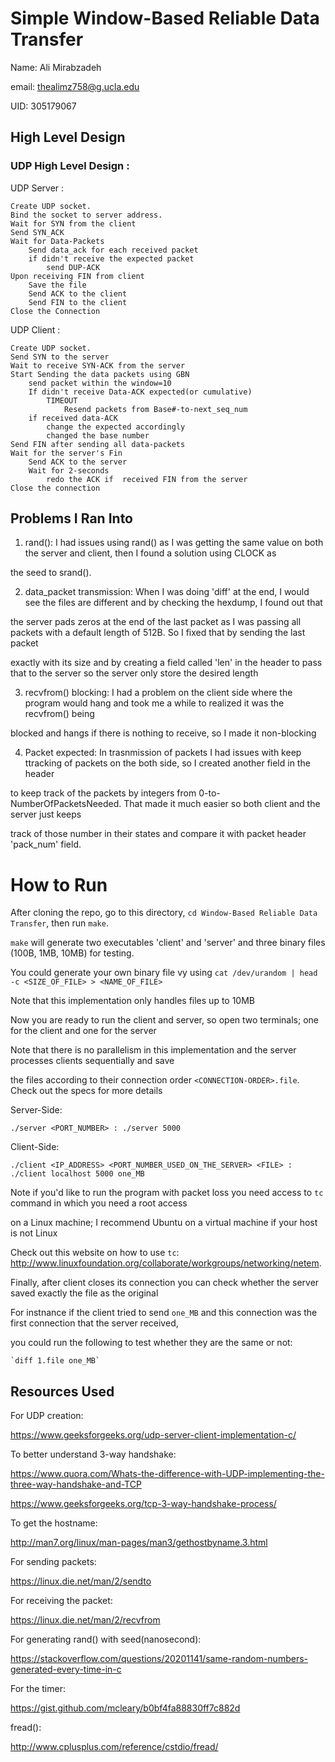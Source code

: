# Simple Window-Based Reliable Data Transfer
Name: Ali Mirabzadeh

email: thealimz758@g.ucla.edu

UID: 305179067


## High Level Design

### UDP High Level Design :
UDP Server :
    
    Create UDP socket.
    Bind the socket to server address.
    Wait for SYN from the client
    Send SYN_ACK
    Wait for Data-Packets
        Send data_ack for each received packet
        if didn't receive the expected packet
            send DUP-ACK
    Upon receiving FIN from client
        Save the file
        Send ACK to the client
        Send FIN to the client
    Close the Connection

UDP Client :

    Create UDP socket.
    Send SYN to the server
    Wait to receive SYN-ACK from the server
    Start Sending the data packets using GBN
        send packet within the window=10
        If didn't receive Data-ACK expected(or cumulative)
            TIMEOUT
                Resend packets from Base#-to-next_seq_num
        if received data-ACK
            change the expected accordingly
            changed the base number
    Send FIN after sending all data-packets
    Wait for the server's Fin
        Send ACK to the server
        Wait for 2-seconds
            redo the ACK if  received FIN from the server
    Close the connection

## Problems I Ran Into
1. rand(): I had issues using rand() as I was getting the same value on both the server and client, then I found a solution using CLOCK as 

the seed to srand().

2. data_packet  transmission: When I was doing 'diff' at the end, I would see the files are different and by checking the hexdump, I found out that

the server pads zeros at the end of the last packet as I was passing all packets with a default length of 512B. So I fixed that by sending the last packet 

exactly with its size and by creating a field called 'len' in the header to pass that to the server so the server only store the desired length

3. recvfrom() blocking: I had a problem on the client side where the program would hang and took me a while to realized it was the recvfrom() being

blocked and hangs if there is nothing to receive, so I made it non-blocking

4. Packet expected: In trasnmission of packets I had issues with keep ttracking of packets on the both side, so I created another field in the header

to keep track of the packets by integers from 0-to-NumberOfPacketsNeeded. That made it much easier so both client and the server just keeps

track of those number in their states and compare it with packet header 'pack_num' field.

# How to Run

After cloning the repo, go to this directory, `cd Window-Based Reliable Data Transfer`, then run `make`.

`make` will generate two executables 'client' and 'server' and three binary files (100B, 1MB, 10MB) for testing.

You could generate your own binary file vy using `cat /dev/urandom | head -c <SIZE_OF_FILE> > <NAME_OF_FILE>`

Note that this implementation only handles files up to 10MB

Now you are ready to run the client and server, so open two terminals; one for the client and one for the server

Note that there is no parallelism in this implementation and the server processes clients sequentially and save

the files according to their connection order `<CONNECTION-ORDER>.file`. Check out the specs for more details

Server-Side:

    ./server <PORT_NUMBER> : ./server 5000

Client-Side:

    ./client <IP_ADDRESS> <PORT_NUMBER_USED_ON_THE_SERVER> <FILE> : ./client localhost 5000 one_MB

Note if you'd like to run the program with packet loss you need access to `tc` command in which you need a root access

on a Linux machine; I recommend Ubuntu on a virtual machine if your host is not Linux

Check out this website on how to use `tc`: http://www.linuxfoundation.org/collaborate/workgroups/networking/netem.

Finally, after client closes its connection you can check whether the server saved exactly the file as the original

For instnance if the client tried to send `one_MB` and this connection was the first connection that the server received,

you could run the following to test whether they are the same or not:

    `diff 1.file one_MB`

## Resources Used

For UDP creation:

https://www.geeksforgeeks.org/udp-server-client-implementation-c/

To better understand 3-way handshake:

https://www.quora.com/Whats-the-difference-with-UDP-implementing-the-three-way-handshake-and-TCP

https://www.geeksforgeeks.org/tcp-3-way-handshake-process/

To get the hostname:

http://man7.org/linux/man-pages/man3/gethostbyname.3.html

For sending packets:

https://linux.die.net/man/2/sendto

For receiving the packet:

https://linux.die.net/man/2/recvfrom

For generating rand() with seed(nanosecond):

https://stackoverflow.com/questions/20201141/same-random-numbers-generated-every-time-in-c

For the timer:

https://gist.github.com/mcleary/b0bf4fa88830ff7c882d

fread():

http://www.cplusplus.com/reference/cstdio/fread/


